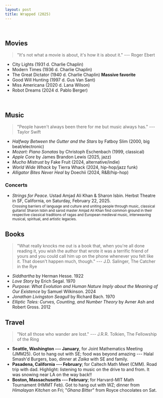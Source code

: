 ```yaml
---
layout: post
title: Wrapped (2025)
---
```

<br>

## Movies

> "It's not what a movie is about, it's how it is about it." --- Roger Ebert 

- City Lights (1931 d. Charlie Chaplin)
- Modern Times (1936 d. Charlie Chaplin)
- The Great Dictator (1940 d. Charlie Chaplin) **Massive favorite**
- Good Will Hunting (1997 d. Gus Van Sant)
- Miss Americana (2020 d. Lana Wilson)
- Robot Dreams (2024 d. Pablo Berger)

<br>

## Music 

> "People haven't always been there for me but music always has." --- Taylor Swift

- *Halfway Between the Gutter and the Stars* by Fatboy Slim (2000, big beat/electronic)
- *Mozart: Piano Sonatas* by Christoph Eschenbach (1999, classical)
- *Apple Core* by James Brandon Lewis (2025, jazz)
- *Mucho Mistrust* by Fake Fruit (2024, alternative/indie)
- *World Wide Whack* by Tierra Whack (2024, hip-hop/jazz funk)
- *Alligator Bites Never Heal* by Doechii (2024, R&B/hip-hop)

### Concerts

- *Strings for Peace*. Ustad Amjad Ali Khan & Sharon Isbin. Herbst Theatre in SF, California, on Saturday, February 22, 2025. <br> <small>Crossing barriers of language and culture and uniting people through music, classical guitarist Sharon Isbin and sarod master Amjad Ali Khan find common ground in their respective classical traditions of ragas and European medieval music, interweaving musical, spiritual, and artistic legacies.</small>


## Books

> "What really knocks me out is a book that, when you're all done reading it, you wish the author that wrote it was a terrific friend of yours and you could call him up on the phone whenever you felt like it. That doesn't happen much, though." --- J.D. Salinger, The Catcher in the Rye

- *Siddhartha* by Herman Hesse. 1922
- *Love Story* by Erich Segal. 1970
- *Purpose: What Evolution and Human Nature Imply about the Meaning of Our Existence* by Samuel Wilkinson. 2024
- *Jonathan Livingston Seagull* by Richard Bach. 1970
- *Elliptic Tales: Curves, Counting, and Number Theory* by Avner Ash and Robert Gross. 2012


## Travel

> "Not all those who wander are lost." --- J.R.R. Tolkien, The Fellowship of the Ring

- **Seattle, Washington --- January**, for Joint Mathematics Meeting (JMM25). Got to hang out with SE; food was beyond amazing --- Halal Smash'd Burgers, bao, dinner at *Zaika* with SE and family.
- **Pasadena, California --- February**; for Caltech Math Meet (CMM). Road trip with dad. Highlight: listening to music on the drive to and from. It was snowing near LA on the way back!!
- **Boston, Massachusetts --- February**; for Harvard-MIT Math Tournament (HMMT Feb). Got to hang out with WZ; dinner from *Himalayan Kitchen* on Fri; "*Ghana Bitter*" from Royce chocolates on Sat.
